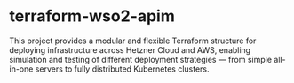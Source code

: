 # terraform-wso2-apim
This project provides a modular and flexible Terraform structure for deploying infrastructure across Hetzner Cloud and AWS, enabling simulation and testing of different deployment strategies — from simple all-in-one servers to fully distributed Kubernetes clusters.
